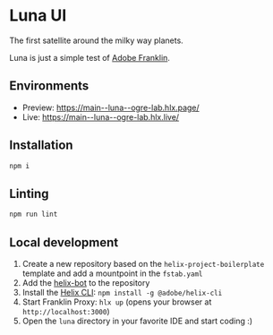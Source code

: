 # Luna UI
The first satellite around the milky way planets.

Luna is just a simple test of [Adobe Franklin](https://www.hlx.live/developer/tutorial).

## Environments
- Preview: https://main--luna--ogre-lab.hlx.page/
- Live: https://main--luna--ogre-lab.hlx.live/

## Installation

```sh
npm i
```

## Linting

```sh
npm run lint
```

## Local development

1. Create a new repository based on the `helix-project-boilerplate` template and add a mountpoint in the `fstab.yaml`
1. Add the [helix-bot](https://github.com/apps/helix-bot) to the repository
1. Install the [Helix CLI](https://github.com/adobe/helix-cli): `npm install -g @adobe/helix-cli`
1. Start Franklin Proxy: `hlx up` (opens your browser at `http://localhost:3000`)
1. Open the `luna` directory in your favorite IDE and start coding :)
